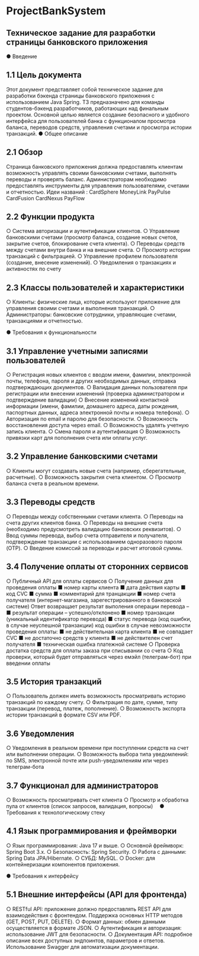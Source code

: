 # ProjectBankSystem

## Техническое задание для разработки страницы банковского приложения
●	Введение
## 1.1 Цель документа
Этот документ представляет собой техническое задание для разработки бэкенда страницы банковского приложения с использованием Java Spring. ТЗ предназначено для команды студентов-бэкенд разработчиков, работающих над финальным проектом. Основной целью является создание безопасного и удобного интерфейса для пользователей банка с функционалом просмотра баланса, переводов средств, управления счетами и просмотра истории транзакций.
●	Общее описание
## 2.1 Обзор
Страница банковского приложения должна предоставлять клиентам возможность управлять своими банковскими счетами, выполнять переводы и проверять баланс. Администраторам необходимо предоставлять инструменты для управления пользователями, счетами и отчетностью.
Идеи названий :
CardSphere MoneyLink PayPulse CardFusion CardNexus PayFlow
## 2.2 Функции продукта
○	Система авторизации и аутентификации клиентов.
○	Управление банковскими счетами (просмотр баланса, создание новых счетов, закрытие счетов, блокирование счета клиента).
○	Переводы средств между счетами внутри банка и на внешние счета.
○	Просмотр истории транзакций с фильтрацией.
○	Управление профилем пользователя (создание, внесение изменений).
○	Уведомления о транзакциях и активностях по счету
## 2.3 Классы пользователей и характеристики
○	Клиенты: физические лица, которые используют приложение для управления своими счетами и выполнения транзакций.
○	Администраторы: банковские сотрудники, управляющие счетами, транзакциями и отчетностью.

●	Требования к функциональности
## 3.1 Управление учетными записями пользователей
○	Регистрация новых клиентов с вводом имени, фамилии, электронной почты, телефона, пароля и других необходимых данных, отправка подтверждающих документов.
○	Валидация данных пользователя при регистрации или внесении изменений (проверка администратором и подтверждение валидации)
○	Внесение изменений контактной информации (имени, фамилии, домашнего адреса, даты рождения, паспортных данных, адреса электронной почты и номера телефона). 
○	Авторизация по email и паролю для безопасности.
○	Возможность восстановления доступа через email.
○	Возможность удалять учетную запись клиента.
○	Смена пароля и аутентификация 
○	Возможность привязки карт для пополнения счета или оплаты услуг.

## 3.2 Управление банковскими счетами
○	Клиенты могут создавать новые счета (например, сберегательные, расчетные).
○	Возможность закрытия счета клиентом.
○	Просмотр баланса счета в реальном времени.
## 3.3 Переводы средств
○	Переводы между собственными счетами клиента.
○	Переводы на счета других клиентов банка.
○	Переводы на внешние счета (необходимо предусмотреть валидацию банковских реквизитов).
○	Ввод суммы перевода, выбор счета отправителя и получателя, подтверждение транзакции с использованием одноразового пароля (OTP).
○	Введение комиссий за переводы и расчет итоговой суммы.
## 3.4 Получение оплаты от сторонних сервисов
○	Публичный API для оплаты сервисов
○	Получение данных для проведения оплаты 
■	номер карты клиента
■	дата действия карты
■	код CVC
■	сумма
■	комментарий для транцакции 
■	номер счета получателя (интернет-магазина, зарегестрированного в банковской системе)
 Ответ возвращает результат выполения операции перевода – 
■	результат операции – успешно/отклонено
■	номер транзакции (уникальный идентификатор перевода)
■	статус перевода (код ошибки, в случае неуспешной транзакции)
код ошибки в случае невозможности проведения оплаты:
■	не действительная карта клиента
■	не совпадает CVC
■	не достаточно средств у клиента
■	не действителен счет получателя
■	техническая ошибка платежной системе
○	Проверка достатка средств для оплаты заказа при списывании со счета
○	Код проверки, который будет отправляться через емэйл (телеграм-бот) при введении оплаты 
## 3.5 История транзакций
○	Пользователь должен иметь возможность просматривать историю транзакций по каждому счету.
○	Фильтрация по дате, сумме, типу транзакции (перевод, платеж, пополнение).
○	Возможность экспорта истории транзакций в формате CSV или PDF.
## 3.6 Уведомления
○	Уведомления в реальном времени при поступлении средств на счет или выполнении операции.
○	Возможность выбора типа уведомлений: по SMS, электронной почте или push-уведомлениям или через телеграм-бота
## 3.7 Функционал для администраторов
○	Возможность просматривать счет клиента
○	Просмотр и обработка пула от клиентов (список запросов, валидация, вопросы) 
●	Требования к технологическому стеку
## 4.1 Язык программирования и фреймворки
○	Язык программирования: Java 17 и выше.
○	Основной фреймворк: Spring Boot 3.x.
○	Безопасность: Spring Security.
○	Работа с данными: Spring Data JPA/Hibernate.
○	СУБД: MySQL.
○	Docker: для контейнеризации компонентов приложения.

●	Требования к интерфейсу
## 5.1 Внешние интерфейсы (API для фронтенда)
○	RESTful API: приложение должно предоставлять REST API для взаимодействия с фронтендом. Поддержка основных HTTP методов (GET, POST, PUT, DELETE).
○	Формат данных: обмен данными осуществляется в формате JSON.
○	Аутентификация и авторизация: использование JWT для безопасности.
○	Документация API: подробное описание всех доступных эндпоинтов, параметров и ответов. Использование Swagger для автоматизации документации.
 



